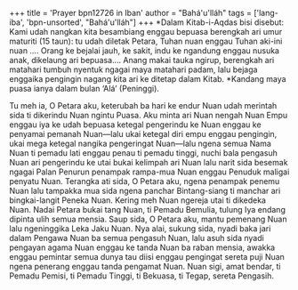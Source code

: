+++
title = 'Prayer bpn12726 in Iban'
author = "Bahá'u'lláh"
tags = ['lang-iba', 'bpn-unsorted', "Bahá'u'lláh"]
+++
*Dalam Kitab-i-Aqdas bisi disebut: Kami udah nangkan kita besambiang enggau bepuasa berengkah ari umur maturiti (15 taun): tu udah diletak Petara, Tuhan nuan enggau Tuhan aki-ini nuan …. Orang ke bejalai jauh, ke sakit, indu ke ngandung enggau nusuka anak, dikelaung ari bepuasa…. Anang makai tauka ngirup, berengkah ari matahari tumbuh nyentuk ngagai maya matahari padam, lalu bejaga enggaika pengingin nagang kita ari ke ditetap dalam Kitab.
*Kandang maya puasa ianya dalam bulan ‘Alá’ (Peninggi).




 Tu meh ia, O Petara aku, keterubah ba hari ke endur
Nuan udah merintah sida ti dikerindu Nuan ngintu Puasa. Aku minta ari Nuan nengah Nuan Empu enggau iya ke udah bepuasa ketegal pengerindu ke Nuan enggau ke penyamai pemanah Nuan—lalu ukai ketegal diri empu enggau pengingin, ukai mega ketegal nangika pengeringat Nuan—lalu ngena semua Nama Nuan ti pemadu lati enggau penau ti pemadu tinggi, nuchi bala pengasuh Nuan ari pengerindu ke utai bukai kelimpah ari Nuan lalu narit sida besemak ngagai Palan Penurun penampak rampa-mua Nuan enggau Penuduk maligai penyatu Nuan. Terangka ati sida, O Petara aku, ngena penampak penemu
	Nuan	lalu	tampakka	mua	sida	ngena	panchar
Bintang-siang ti manchar ari bingkai-langit Peneka Nuan. Kering meh Nuan ngereja utai ti dikedeka Nuan. Nadai Petara bukai tang Nuan, ti Pemadu Bemulia, tulung Iya endang dipinta ulih semua mensia.
Saup sida, O Petara aku, mantu pemenang Nuan lalu ngeninggika Leka Jaku Nuan. Nya alai, sukung sida, nyadi baka jari dalam Pengawa Nuan ba semua pengasuh Nuan, lalu asuh sida nyadi pengayan agama Nuan enggau ke tanda Nuan ba raban mensia, awakka enggau pemintar semua dunya tau diisi enggau pengingat sereta puji Nuan ngena penerang enggau tanda pengamat Nuan. Nuan sigi, amat bendar, ti Pemadu Pemisi, ti Pemadu Tinggi, ti Bekuasa, ti Tegap, sereta Pengasih.
